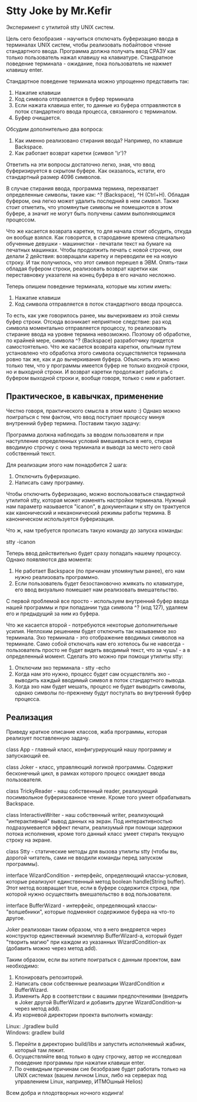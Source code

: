 # Stty Joke by Mr.Kefir

Эксперимент с утилитой stty UNIX систем.

Цель сего безобразия - научиться отключать буферизацию ввода в терминалах UNIX систем, чтобы реализовать 
побайтовое чтение стандартного ввода. Программа должна получать ввод СРАЗУ как только пользователь 
нажал клавишу на клавиатуре. Стандратное поведение терминала - ожидание, пока пользователь не нажмет 
клавишу enter.

Стандартное поведение терминала можно упрощенно представить так:  

1. Нажатие клавиши  
2. Код символа отправляется в буфер терминала  
3. Если нажата клавиша enter, то данные из буфера отправляются в поток стандартного ввода процесса, 
связанного с терминалом.
4. Буфер очищается.

Обсудим дополнительно два вопроса:
1. Как именно реализовано стирания ввода? Например, по клавише Backspace.  
2. Как работает возврат каретки (символ '\r')?  

Ответить на эти вопросы достаточно легко, зная, что ввод буферизируется в скрытом буфере. 
Как оказалось, кстати, его стандартный размер 4096 символов.  

В случае стирания ввода, программа термина, перехватает определенные символы, такие как: 
^? (Backspace), ^H (Ctrl+H). Обладая буфером, она легко может удалить последний в нем символ. 
Также стоит отметить, что упомянутые символы не помещаются в этом буфере, а значит не могут быть 
получены самим выполняющимся процессом. 

Что же касается возврата каретки, то для начала стоит обсудить, откуда он вообще взялся. 
Как говорится, в стародавние времена специально обученные девушки - машинистки - печатали текст 
на бумаге на печатных машинках. Чтобы продолжить печать с новой строчки, они делали 2 действия: 
возвращали каретку и переводили ее на новую строку. И так получилось, что этот символ перешел в ЭВМ. 
Опять-таки обладая буфером строки, реализовать возврат каретки как переставновку указателя на конец 
буфера в его начало несложно.  

Теперь опишем поведение терминала, которые мы хотим иметь:  
1. Нажатие клавиши  
2. Код символа отправляется в поток стандартного ввода процесса.  

То есть, как уже говорилось ранее, мы вычеркиваем из этой схемы буфер строки. Отсюда возникает 
неприятное следствие: раз код символа моментально отправляется процессу, то реализовать стирание 
ввода на уровне термина невозможно. Поэтому об обработке, по крайней мере, символа ^? (Backspace) 
разработчику придется самостоятельно. Что же касается возврата каретки, опытным путем установлено 
что обработка этого символа осуществляется терминала ровно так же, как и до вычеркивания буфера. 
Объяснить это можно только тем, что у программы имеется буфер не только входной строки, но и 
выходной строки. И возврат каретки продолжает работать с буфером выходной строки и, вообще говоря, 
только с ним и работает.  

## Практическое, в кавычках, применение  

Честно говоря, практического смысла в этом мало :) Однако можно поиграться с тем фактом, что ввод 
поступает процессу минуя внутренний буфер термина. Поставим такую задачу:  

Программа должна наблюдать за вводом пользователя и при наступление определенных условий вмешиваться 
в него, стирая вводимую строчку с окна терминала и выводя за место него свой собственный текст.  

Для реализации этого нам понадобится 2 шага:  
1. Отключить буферизацию.  
2. Написать саму программу.  

Чтобы отключить буферизацию, можно воспользоваться стандартной утилитой stty, которая может изменять 
настройки терминала. Нужный нам параметр называется "icanon", в документации к stty он трактуется 
как канонический и неканонический режимы работы термина. В каноническом используется буферизация.  

Что ж, нам требуется прописать такую команду до запуска команды:  

stty -icanon  

Теперь ввод действительно будет сразу попадать нашему процессу. Однако появляются два момента:  
1. Не работает Backspace (по причинам упомянутым ранее), его нам нужно реализовать программно.  
2. Если пользователь будет безостановочно жмякать по клавиатуре, его ввод визуально помешает 
нам реализовать вмешательство.  

С первой проблемой все просто - используем внутренний буфер ввода нашей программы и при попадании 
туда символа ^? (код 127), удаляем его и предыдущий за ним из буфера.  

Что же касается второй - потребуются некоторые дополнительные усилия. Неплохим решением будет отключить 
так называемое эхо терминала. Эхо терминала - это отображение вводимых символов на терминале. 
Само собой отключать нам его хотелось бы не навсегда - пользователь просто не будет видеть вводимый 
текст, что за чушь! - а в определенный момент. Сделать это можно при помощи утилиты stty:

1. Отключим эхо терминала - stty -echo
2. Когда нам это нужно, процесс будет сам осуществлять эхо - выводить каждый вводимый символ в 
поток стандартного вывода.  
3. Когда эхо нам будет мешать, процесс не будет выводить символы, однако символы по-прежнему будут 
поступать во внутренний буфер процесса.  

## Реализация  

Приведу краткое описание классов, жаба программы, которая реализует поставленную задачу.  

class App - главный класс, конфигурирующий нашу программу и запускающий ее.  

class Joker - класс, управляющий логикой программы. Содержит бесконечный цикл, в рамках которого 
процесс ожидает ввода пользователя.  

class TrickyReader - наш собственный reader, реализующий посимвольное буферизованное чтение. Кроме 
того умеет обрабатывать Backspace.  

class InteractiveWriter - наш собственный writer, реализующий "интерактивный" вывод данных на экран. 
Под интерактивностью подразумевается эффект печати, реализумый при помощи задержки потока исполнения, 
кроме того данный класс умеет стирать текущую строку на экране.  

class Stty - статические методы для вызова утилиты stty (чтобы вы, дорогой читатель, сами не вводили 
команды перед запуском программы).  

interface WizardCondition - интерфейс, определяющий классы-условия, которые реализуют единственный 
метод boolean handle(String buffer). Этот метод возвращает true, если в буфере содержится строка, при 
которой нужно осуществить вмешательство в вод пользователя.  

interface BufferWizard - интерфейс, определяющий классы-"волшебники", которые подменяют содержимое 
буфера на что-то другое.  

Joker реализован таким образом, что в него внедряется через конструктор единственный экземпляр 
BufferWizard-а, который будет "творить магию" при каждом из указанных WizardCondition-ах (добавить можно 
через метод add).

Таким образом, если вы хотите поиграться с данным проектом, вам необходимо:

1. Клонировать репозиторий.  
2. Написать свои собственные реализации WizardCondition и BufferWizard.  
3. Изменить App в соответствии с вашими предпочтениями (внедрить в Joker другой BufferWizard и добавить 
другие WizardCondition-ы через метод add).  
4. Из корневой директории проекта выполнить команду:  

Linux: ./gradlew build  
Windows: gradlew build  

5. Перейти в директорию build/libs и запустить исполняемый жабник, который там лежит.  
6. Осуществляйте ввод только в одну строчку, автор не исследовал поведение программы при нажатии 
клавиши enter.  
7. По очевидным причинам сие безобразие будет работать только на UNIX системах (вашем личном Linux, либо 
на серверах под управлением Linux, например, ИТМОшный Helios)

Всем добра и плодотворных ночного кодинга!
